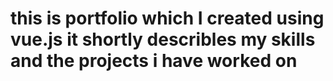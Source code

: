 # this is portfolio which I created using vue.js it shortly describles my skills and the projects i have worked on 
